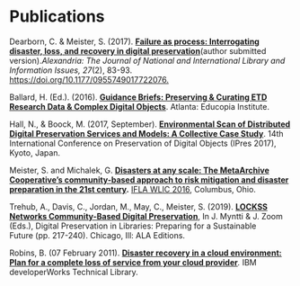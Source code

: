 Publications
============

Dearborn, C. & Meister, S. (2017). **[Failure as process: Interrogating disaster, loss, and recovery in digital preservation](http://docs.lib.purdue.edu/cgi/viewcontent.cgi?article=1187&context=lib_fsdocs)**(author submitted version).*Alexandria: The Journal of National and International Library and Information Issues,* *27*(2), 83-93. <https://doi.org/10.1177/0955749017722076.>

Ballard, H. (Ed.). (2016). [**Guidance Briefs: Preserving & Curating ETD Research Data & Complex Digital Objects**](https://educopia.org/deliverables/etdplus-guidance-briefs). Atlanta: Educopia Institute.

Hall, N., & Boock, M. (2017, September). **[Environmental Scan of Distributed Digital Preservation Services and Models: A Collective Case Study](http://www-archive.cseas.kyoto-u.ac.jp/ipres2017.jp/wp-content/uploads/64Nathan-Hall.pdf)**. 14th International Conference on Preservation of Digital Objects (IPres 2017), Kyoto, Japan.

Meister, S. and Michalek, G. **[Disasters at any scale: The MetaArchive Cooperative’s community-based approach to risk mitigation and disaster preparation in the 21st century](http://library.ifla.org/1357/).** [IFLA WLIC 2016](http://library.ifla.org/view/conferences/2016/), Columbus, Ohio. 

Trehub, A., Davis, C., Jordan, M., May, C., Meister, S. (2019). **[LOCKSS Networks Community-Based Digital Preservation](https://metaarchive.org/wp-content/uploads/2018/12/aclts_digitalpreservation_ch13.pdf)**, In J. Myntti & J. Zoom (Eds.), Digital Preservation in Libraries: Preparing for a Sustainable Future (pp. 217-240). Chicago, Ill: ALA Editions.

Robins, B. (07 February 2011). [**Disaster recovery in a cloud environment: Plan for a complete loss of service from your cloud provider**](https://web.archive.org/web/20130220000223/http:/www.ibm.com/developerworks/cloud/library/cl-disasterrecovery/)*.* IBM developerWorks Technical Library.

